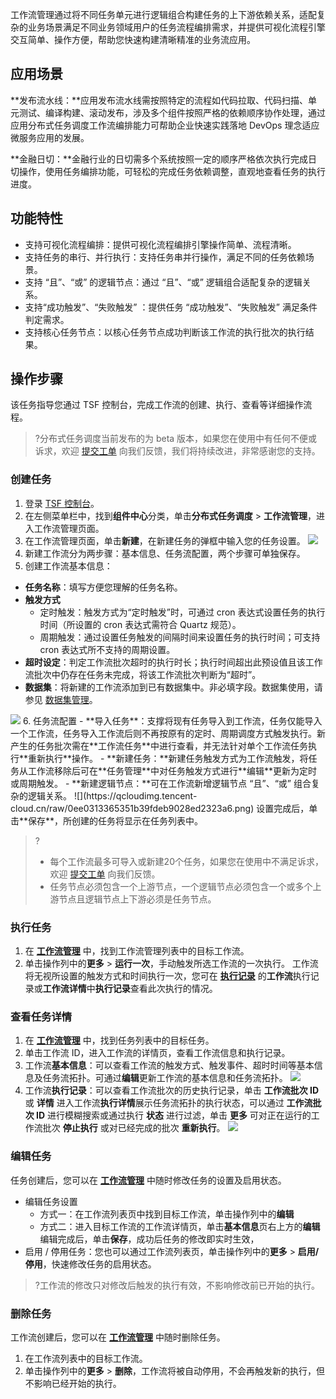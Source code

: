 工作流管理通过将不同任务单元进行逻辑组合构建任务的上下游依赖关系，适配复杂的业务场景满足不同业务领域用户的任务流程编排需求，并提供可视化流程引擎交互简单、操作方便，帮助您快速构建清晰精准的业务流应用。

## 应用场景

**发布流水线：**应用发布流水线需按照特定的流程如代码拉取、代码扫描、单元测试、编译构建、滚动发布，涉及多个组件按照严格的依赖顺序协作处理，通过应用分布式任务调度工作流编排能力可帮助企业快速实践落地 DevOps 理念适应微服务应用的发展。

**金融日切：**金融行业的日切需多个系统按照一定的顺序严格依次执行完成日切操作，使用任务编排功能，可轻松的完成任务依赖调整，直观地查看任务的执行进度。

## 功能特性

- 支持可视化流程编排：提供可视化流程编排引擎操作简单、流程清晰。
- 支持任务的串行、并行执行：支持任务串并行操作，满足不同的任务依赖场景。
- 支持 “且”、“或” 的逻辑节点：通过 “且”、“或” 逻辑组合适配复杂的逻辑关系。
- 支持“成功触发”、“失败触发” ：提供任务 “成功触发”、“失败触发” 满足条件判定需求。
- 支持核心任务节点：以核心任务节点成功判断该工作流的执行批次的执行结果。

## 操作步骤

该任务指导您通过 TSF 控制台，完成工作流的创建、执行、查看等详细操作流程。

> ?分布式任务调度当前发布的为 beta 版本，如果您在使用中有任何不便或诉求，欢迎 [提交工单](https://console.cloud.tencent.com/workorder/category?level1_id=876&level2_id=931&source=0&data_title=腾讯微服务平台%20TSF&step=1) 向我们反馈，我们将持续改进，非常感谢您的支持。

### 创建任务

1. 登录 [TSF 控制台](https://console.cloud.tencent.com/tsf/index)。 
2. 在左侧菜单栏中，找到**组件中心**分类，单击**分布式任务调度** > **工作流管理**，进入工作流管理页面。
3. 在工作流管理页面，单击**新建**，在新建任务的弹框中输入您的任务设置。
![](https://qcloudimg.tencent-cloud.cn/raw/ba7b2402d9060447f610569d59485e52.png)
4. 新建工作流分为两步骤：基本信息、任务流配置，两个步骤可单独保存。
5. 创建工作流基本信息：
 - **任务名称**：填写方便您理解的任务名称。
 - **触发方式**
	- 定时触发：触发方式为“定时触发”时，可通过 cron 表达式设置任务的执行时间（所设置的 cron 表达式需符合 Quartz 规范）。
	- 周期触发：通过设置任务触发的间隔时间来设置任务的执行时间；可支持 cron 表达式所不支持的周期设置。
 - **超时设定**：判定工作流批次超时的执行时长；执行时间超出此预设值且该工作流批次中仍存在任务未完成，将该工作流批次判断为“超时”。
 - **数据集**：将新建的工作流添加到已有数据集中。非必填字段。数据集使用，请参见 [数据集管理](https://cloud.tencent.com/document/product/649/38326)。
<img src = "https://qcloudimg.tencent-cloud.cn/raw/41154d55b40de945cdde8926f59becff.png"> 
6. 任务流配置
	- **导入任务**：支撑将现有任务导入到工作流，任务仅能导入一个工作流，任务导入工作流后则不再按原有的定时、周期调度方式触发执行。新产生的任务批次需在**工作流任务**中进行查看，并无法针对单个工作流任务执行**重新执行**操作。
	- **新建任务：**新建任务触发方式为工作流触发，将任务从工作流移除后可在**任务管理**中对任务触发方式进行**编辑**更新为定时或周期触发。
	- **新建逻辑节点：**可在工作流新增逻辑节点 “且”、“或” 组合复杂的逻辑关系。
![](https://qcloudimg.tencent-cloud.cn/raw/0ee0313365351b39fdeb9028ed2323a6.png)
设置完成后，单击**保存**，所创建的任务将显示在任务列表中。

> ?
> - 每个工作流最多可导入或新建20个任务，如果您在使用中不满足诉求，欢迎 [提交工单](https://console.cloud.tencent.com/workorder/category?level1_id=876&level2_id=931&source=0&data_title=腾讯微服务平台%20TSF&step=1) 向我们反馈。
> - 任务节点必须包含一个上游节点，一个逻辑节点必须包含一个或多个上游节点且逻辑节点上下游必须是任务节点。

### 执行任务

1. 在 **[工作流管理](https://console.cloud.tencent.com/tsf/tct-workflow?rid=1)** 中，找到工作流管理列表中的目标工作流。
2. 单击操作列中的**更多** > **运行一次**，手动触发所选工作流的一次执行。
   工作流将无视所设置的触发方式和时间执行一次，您可在 **[执行记录](https://console.cloud.tencent.com/tsf/tct-exec)** 的**工作流**执行记录或**工作流详情**中**执行记录**查看此次执行的情况。

### 查看任务详情

1. 在 **[工作流管理](https://console.cloud.tencent.com/tsf/tct-workflow?rid=1)** 中，找到任务列表中的目标任务。
2. 单击工作流 ID，进入工作流的详情页，查看工作流信息和执行记录。
3. 工作流**基本信息**：可以查看工作流的触发方式、触发事件、超时时间等基本信息及任务流拓扑。可通过**编辑**更新工作流的基本信息和任务流拓扑。
![](https://qcloudimg.tencent-cloud.cn/raw/71e64d87e85d06250904470b3cc74e84.png)
4. 工作流**执行记录**：可以查看工作流批次的历史执行记录，单击 **工作流批次 ID** 或 **详情** 进入工作流**执行详情**展示任务流拓扑的执行状态，可以通过 **工作流批次 ID** 进行模糊搜索或通过执行 **状态** 进行过滤，单击 **更多** 可对正在运行的工作流批次 **停止执行** 或对已经完成的批次 **重新执行**。
![](https://qcloudimg.tencent-cloud.cn/raw/5a070cfb9d22de12c6f1f20b2ad7de5c.png)

### 编辑任务

任务创建后，您可以在 **[工作流管理](https://console.cloud.tencent.com/tsf/tct-workflow?rid=1)** 中随时修改任务的设置及启用状态。

- 编辑任务设置
  - 方式一：在工作流列表页中找到目标工作流，单击操作列中的**编辑**
  - 方式二：进入目标工作流的工作流详情页，单击**基本信息**页右上方的**编辑**
    编辑完成后，单击**保存**，成功后任务的修改即实时生效，
- 启用 / 停用任务：您也可以通过工作流列表页，单击操作列中的**更多** > **启用/停用**，快速修改任务的启用状态。

> ?工作流的修改只对修改后触发的执行有效，不影响修改前已开始的执行。

### 删除任务

工作流创建后，您可以在 **[工作流管理](https://console.cloud.tencent.com/tsf/tct-workflow?rid=1)** 中随时删除任务。

1. 在工作流列表中的目标工作流。
2. 单击操作列中的**更多** > **删除**，工作流将被自动停用，不会再触发新的执行，但不影响已经开始的执行。
